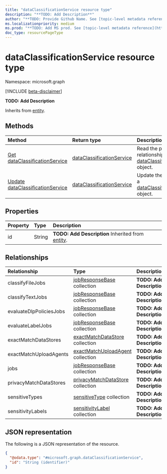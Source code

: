 ```yaml
---
title: "dataClassificationService resource type"
description: "**TODO: Add Description**"
author: "**TODO: Provide Github Name. See [topic-level metadata reference](https://msgo.azurewebsites.net/add/document/guidelines/metadata.html#topic-level-metadata)**"
ms.localizationpriority: medium
ms.prod: "**TODO: Add MS prod. See [topic-level metadata reference](https://msgo.azurewebsites.net/add/document/guidelines/metadata.html#topic-level-metadata)**"
doc_type: resourcePageType
---
```


# dataClassificationService resource type

Namespace: microsoft.graph

[!INCLUDE [beta-disclaimer](../../includes/beta-disclaimer.md)]

**TODO: Add Description**


Inherits from [entity](../resources/entity.md).

## Methods
|Method|Return type|Description|
|:---|:---|:---|
|[Get dataClassificationService](../api/dataclassificationservice-get.md)|[dataClassificationService](../resources/dataclassificationservice.md)|Read the properties and relationships of a [dataClassificationService](../resources/dataclassificationservice.md) object.|
|[Update dataClassificationService](../api/dataclassificationservice-update.md)|[dataClassificationService](../resources/dataclassificationservice.md)|Update the properties of a [dataClassificationService](../resources/dataclassificationservice.md) object.|

## Properties
|Property|Type|Description|
|:---|:---|:---|
|id|String|**TODO: Add Description** Inherited from [entity](../resources/entity.md).|

## Relationships
|Relationship|Type|Description|
|:---|:---|:---|
|classifyFileJobs|[jobResponseBase](../resources/jobresponsebase.md) collection|**TODO: Add Description**|
|classifyTextJobs|[jobResponseBase](../resources/jobresponsebase.md) collection|**TODO: Add Description**|
|evaluateDlpPoliciesJobs|[jobResponseBase](../resources/jobresponsebase.md) collection|**TODO: Add Description**|
|evaluateLabelJobs|[jobResponseBase](../resources/jobresponsebase.md) collection|**TODO: Add Description**|
|exactMatchDataStores|[exactMatchDataStore](../resources/exactmatchdatastore.md) collection|**TODO: Add Description**|
|exactMatchUploadAgents|[exactMatchUploadAgent](../resources/exactmatchuploadagent.md) collection|**TODO: Add Description**|
|jobs|[jobResponseBase](../resources/jobresponsebase.md) collection|**TODO: Add Description**|
|privacyMatchDataStores|[privacyMatchDataStore](../resources/privacymatchdatastore.md) collection|**TODO: Add Description**|
|sensitiveTypes|[sensitiveType](../resources/sensitivetype.md) collection|**TODO: Add Description**|
|sensitivityLabels|[sensitivityLabel](../resources/sensitivitylabel.md) collection|**TODO: Add Description**|

## JSON representation
The following is a JSON representation of the resource.
<!-- {
  "blockType": "resource",
  "keyProperty": "id",
  "@odata.type": "microsoft.graph.dataClassificationService",
  "baseType": "microsoft.graph.entity",
  "openType": false
}
-->
``` json
{
  "@odata.type": "#microsoft.graph.dataClassificationService",
  "id": "String (identifier)"
}
```

